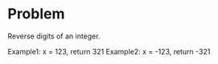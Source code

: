 # Problem
Reverse digits of an integer.

Example1: x = 123, return 321
Example2: x = -123, return -321 